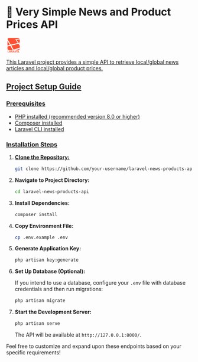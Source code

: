 # 👻 Very Simple News and Product Prices API

<img src="https://raw.githubusercontent.com/devicons/devicon/master/icons/laravel/laravel-plain-wordmark.svg" alt="laravel" width="40" height="40"/> </a> <a href="https://www.linux.org/" target="_blank" rel="noreferrer"> 

This Laravel project provides a simple API to retrieve local/global news articles and local/global product prices.

## Project Setup Guide

### Prerequisites

- PHP installed (recommended version 8.0 or higher)
- Composer installed
- Laravel CLI installed

### Installation Steps

1. **Clone the Repository:**

    ```bash
    git clone https://github.com/your-username/laravel-news-products-api.git
    ```

2. **Navigate to Project Directory:**

    ```bash
    cd laravel-news-products-api
    ```

3. **Install Dependencies:**

    ```bash
    composer install
    ```

4. **Copy Environment File:**

    ```bash
    cp .env.example .env
    ```

5. **Generate Application Key:**

    ```bash
    php artisan key:generate
    ```

6. **Set Up Database (Optional):**

    If you intend to use a database, configure your `.env` file with database credentials and then run migrations:

    ```bash
    php artisan migrate
    ```

7. **Start the Development Server:**

    ```bash
    php artisan serve
    ```

    The API will be available at `http://127.0.0.1:8000/`.


Feel free to customize and expand upon these endpoints based on your specific requirements!
